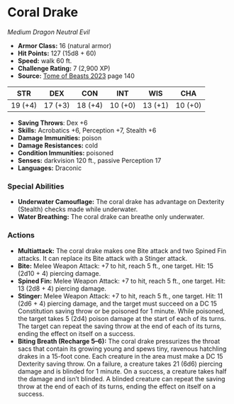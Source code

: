 # Coral Drake

*Medium* *Dragon* *Neutral Evil*

- **Armor Class:** 16 (natural armor)
- **Hit Points:** 127 (15d8 + 60)
- **Speed:** walk 60 ft.
- **Challenge Rating:** 7 (2,900 XP)
- **Source:** [Tome of Beasts 2023](https://koboldpress.com/kpstore/product/tome-of-beasts-1-2023-edition/) page 140

| STR | DEX | CON | INT | WIS | CHA |
| --- | --- | --- | --- | --- | --- |
| 19 (+4) | 17 (+3) | 18 (+4) | 10 (+0) | 13 (+1) | 10 (+0) |

- **Saving Throws**: Dex +6
- **Skills:** Acrobatics +6, Perception +7, Stealth +6
- **Damage Immunities:** poison
- **Damage Resistances:** cold
- **Condition Immunities:** poisoned
- **Senses:** darkvision 120 ft., passive Perception 17
- **Languages:** Draconic
### Special Abilities
- **Underwater Camouflage:** The coral drake has advantage on Dexterity (Stealth) checks made while underwater.
- **Water Breathing:** The coral drake can breathe only underwater.
### Actions
- **Multiattack:** The coral drake makes one Bite attack and two Spined Fin attacks. It can replace its Bite attack with a Stinger attack.
- **Bite:** Melee Weapon Attack: +7 to hit, reach 5 ft., one target. Hit: 15 (2d10 + 4) piercing damage.
- **Spined Fin:** Melee Weapon Attack: +7 to hit, reach 5 ft., one target. Hit: 13 (2d8 + 4) piercing damage.
- **Stinger:** Melee Weapon Attack: +7 to hit, reach 5 ft., one target. Hit: 11 (2d6 + 4) piercing damage, and the target must succeed on a DC 15 Constitution saving throw or be poisoned for 1 minute. While poisoned, the target takes 5 (2d4) poison damage at the start of each of its turns. The target can repeat the saving throw at the end of each of its turns, ending the effect on itself on a success.
- **Biting Breath (Recharge 5–6):** The coral drake pressurizes the throat sacs that contain its growing young and spews tiny, ravenous hatchling drakes in a 15-foot cone. Each creature in the area must make a DC 15 Dexterity saving throw. On a failure, a creature takes 21 (6d6) piercing damage and is blinded for 1 minute. On a success, a creature takes half the damage and isn’t blinded. A blinded creature can repeat the saving throw at the end of each of its turns, ending the effect on itself on a success.
